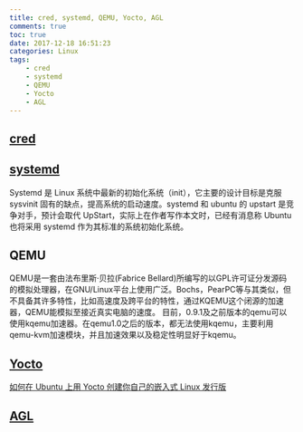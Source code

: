 ```yaml
---
title: cred, systemd, QEMU, Yocto, AGL
comments: true
toc: true
date: 2017-12-18 16:51:23
categories: Linux
tags: 
    - cred
    - systemd
    - QEMU
    - Yocto
    - AGL
---
```


## [cred](http://blog.csdn.net/lhj0711010212/article/details/8521377)

## [systemd](https://www.ibm.com/developerworks/cn/linux/1407_liuming_init3/)

Systemd 是 Linux 系统中最新的初始化系统（init），它主要的设计目标是克服 sysvinit 固有的缺点，提高系统的启动速度。systemd 和 ubuntu 的 upstart 是竞争对手，预计会取代 UpStart，实际上在作者写作本文时，已经有消息称 Ubuntu 也将采用 systemd 作为其标准的系统初始化系统。

## QEMU

QEMU是一套由法布里斯·贝拉(Fabrice Bellard)所编写的以GPL许可证分发源码的模拟处理器，在GNU/Linux平台上使用广泛。Bochs，PearPC等与其类似，但不具备其许多特性，比如高速度及跨平台的特性，通过KQEMU这个闭源的加速器，QEMU能模拟至接近真实电脑的速度。
目前，0.9.1及之前版本的qemu可以使用kqemu加速器。在qemu1.0之后的版本，都无法使用kqemu，主要利用qemu-kvm加速模块，并且加速效果以及稳定性明显好于kqemu。

## [Yocto](http://blog.csdn.net/qq_28992301/article/details/52872209)
[如何在 Ubuntu 上用 Yocto 创建你自己的嵌入式 Linux 发行版](https://linux.cn/article-8268-1.html?amputm_medium=rss)

## [AGL](http://docs.automotivelinux.org/docs/devguides/en/dev/)